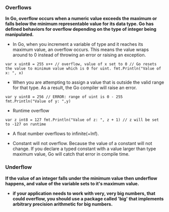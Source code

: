 ### Overflows

**In Go, overflow occurs when a numeric value exceeds the maximum or falls below the minimum representable value for its data type. Go has defined behaviors for overflow depending on the type of integer being manipulated.**

* In Go, when you increment a variable of type and it reaches its maximum value, an overflow occurs. This means the value wraps around to 0 instead of throwing an error or raising an exception.

`var x uint8 = 255
    x++ // overflow, value of x set to 0
    // Go resets the value to minimum value which is 0 for uint.
    fmt.Println("Value of x: ", x)`


* When you are attempting to assign a value that is outside the valid range for that type. As a result, the Go compiler will raise an error.

`var y uint8 = 256 // ERROR: range of uint is 0 - 255
    fmt.Println("Value of y: ",y)`


* Runtime overflow

`var z int8 = 127
    fmt.Println("Value of z: ", z + 1) // z will be set to -127 on runtime`

* A float number overflows to infinite(+Inf).


* Constant will not overflow. Because the value of a constant will not change. If you declare a typed constant with a value larger than type maximum value, Go will catch that error in compile time.

### Underflow
**If the value of an integer falls under the minimum value then underflow happens, and value of the variable sets to it's maximum value.**


* **if your application needs to work with very, very big numbers, that could overflow, you should use a package called 'big' that implements arbitrary precision arithmetic for big numbers.**
